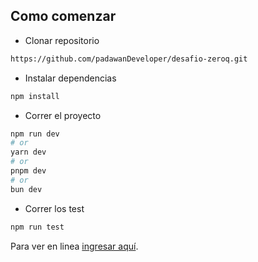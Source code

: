 ## Como comenzar

-   Clonar repositorio

```bash
https://github.com/padawanDeveloper/desafio-zeroq.git
```

-   Instalar dependencias

```bash
npm install
```

-   Correr el proyecto

```bash
npm run dev
# or
yarn dev
# or
pnpm dev
# or
bun dev
```

-   Correr los test

```bash
npm run test

```

Para ver en linea [ingresar aquí](https://0q-ukt4.vercel.app/).
